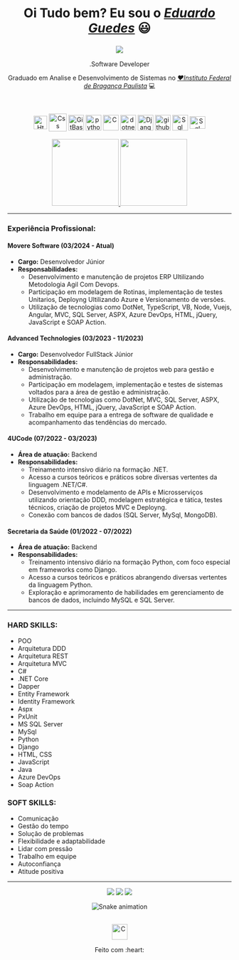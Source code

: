 <div>
  <h1 align="center">Oi Tudo bem? Eu sou o <a href="https://www.linkedin.com/in/eduardo-guedes-867749219/"><i>Eduardo Guedes</i></a> 😃️</h1>
  <h3 align="center"><img src="https://komarev.com/ghpvc/?username=EduardoGuedes06&style=flat-square"></h3>
  <p align="center">
    .Software Developer
  </p>
  <p align="center">Graduado em Analise e Desenvolvimento de Sistemas no <a href="https://bra.ifsp.edu.br/=Color="><i>❤️Instituto Federal de Bragança Paulista</i></a> 💻</p>
  <br>
</div>



<div align="center" valign="top"><br>
  <img align="center" alt="Html" height="30" width="30" src="https://img.icons8.com/ios-filled/50/f25081/html-5--v1.png">
  <img align="center" alt="Css" height="40" width="40" src="https://img.icons8.com/ios-filled/50/f25081/css3.png">
  <img align="center" alt="GitBash" height="35" width="35" src="https://img.icons8.com/ios-filled/50/f25081/git.png">
  <img align="center" alt="python" height="35" width="35"src="https://img.icons8.com/ios-filled/50/F25081/python.png">
  <img align="center" alt="C" height="35" width="35" src="https://icongr.am/devicon/c-plain.svg?size=148&color=f25081">
  <img align="center" alt="dotnet" height="35" width="35" src="https://icongr.am/devicon/csharp-plain.svg?size=148&color=f25081">
  <img align="center" alt="Django" height="35" width="35" src="https://img.icons8.com/windows/344/F25081/django.png">
  <img align="center" alt="github" height="35" width="35" src="https://img.icons8.com/glyph-neue/64/F25081/github.png"> 
  <img align="center" alt="Sql" height="35" width="35" src="https://img.icons8.com/ios-glyphs/30/F25081/sql.png">
  <img align="center" alt="Sql" height="28" width="35" src="https://img.icons8.com/external-tal-revivo-regular-tal-revivo/32/F25081/external-mongodb-a-cross-platform-document-oriented-database-program-logo-regular-tal-revivo.png">
</div>

<br>

<div align="center">
  <a href="https://github.com/EduardoGuedes06">
    <img height="150em" src="https://github-readme-stats.vercel.app/api?username=EduardoGuedes06&count_private=true&include_all_commits=true&show_icons=true&theme=dracula&hide_border=false&show_owner=true"/>
    <img height="150em" src="https://github-readme-stats.vercel.app/api/top-langs/?username=EduardoGuedes06&theme=dracula&hide_border=false&&layout=compact"/>
  </a>
</div>

---

### Experiência Profissional:

#### Movere Software (03/2024 - Atual)
- **Cargo:** Desenvolvedor Júnior
- **Responsabilidades:**
  - Desenvolvimento e manutenção de projetos ERP Ultilizando Metodologia Agil Com Devops.
  - Participação em modelagem de Rotinas, implementação de testes Unitarios, Deployng Ultilizando Azure e Versionamento de versões.
  - Utilização de tecnologias como DotNet, TypeScript, VB, Node, Vuejs, Angular, MVC, SQL Server, ASPX, Azure DevOps, HTML, jQuery, JavaScript e SOAP Action.

#### Advanced Technologies (03/2023 - 11/2023)
- **Cargo:** Desenvolvedor FullStack Júnior
- **Responsabilidades:**
  - Desenvolvimento e manutenção de projetos web para gestão e administração.
  - Participação em modelagem, implementação e testes de sistemas voltados para a área de gestão e administração.
  - Utilização de tecnologias como DotNet, MVC, SQL Server, ASPX, Azure DevOps, HTML, jQuery, JavaScript e SOAP Action.
  - Trabalho em equipe para a entrega de software de qualidade e acompanhamento das tendências do mercado.

#### 4UCode (07/2022 - 03/2023)
- **Área de atuação:** Backend
- **Responsabilidades:**
  - Treinamento intensivo diário na formação .NET.
  - Acesso a cursos teóricos e práticos sobre diversas vertentes da linguagem .NET/C#.
  - Desenvolvimento e modelamento de APIs e Microsserviços utilizando orientação DDD, modelagem estratégica e tática, testes técnicos, criação de projetos MVC e Deployng.
  - Conexão com bancos de dados (SQL Server, MySql, MongoDB).

#### Secretaria da Saúde (01/2022 - 07/2022)
- **Área de atuação:** Backend
- **Responsabilidades:**
  - Treinamento intensivo diário na formação Python, com foco especial em frameworks como Django.
  - Acesso a cursos teóricos e práticos abrangendo diversas vertentes da linguagem Python.
  - Exploração e aprimoramento de habilidades em gerenciamento de bancos de dados, incluindo MySQL e SQL Server.

---

### HARD SKILLS:

- POO
- Arquitetura DDD
- Arquitetura REST
- Arquitetura MVC
- C#
- .NET Core
- Dapper
- Entity Framework
- Identity Framework
- Aspx
- PxUnit
- MS SQL Server
- MySql
- Python
- Django
- HTML, CSS
- JavaScript
- Java
- Azure DevOps
- Soap Action

### SOFT SKILLS:

- Comunicação
- Gestão do tempo
- Solução de problemas
- Flexibilidade e adaptabilidade
- Lidar com pressão
- Trabalho em equipe
- Autoconfiança
- Atitude positiva

---

<div align="center">
  <a href="https://www.instagram.com/eduzz.mm/" target="_blank"><img src="https://img.shields.io/badge/-Instagram-%23E4405F?style=for-the-badge&logo=instagram&logoColor=black" target="_blank"></a>
  <a href="https://www.linkedin.com/in/eduardo-guedes-867749219/" target="_blank"><img src="https://img.shields.io/badge/-LinkedIn-%230077B5?style=for-the-badge&logo=linkedin&logoColor=black" target="_blank"></a> 
  <a href="mailto:eduardoguedeslibra@gmail.com"><img src="https://img.shields.io/badge/-Gmail-%23333?style=for-the-badge&logo=gmail&logoColor=black" target="_blank"></a>
</div>

<div align="center">
  
  ![Snake animation](https://github.com/danielbped/danielbped/blob/output/github-contribution-grid-snake.svg)
   <br><br>
  
<img align="center" alt="C" height="35" width="35" src="https://external-preview.redd.it/DBN9-2UY0sTLzeQL2edZCfpywurUCoCOJDASqrLvCqk.gif?format=mp4&s=5d43d544f916b8b2c3300676d64464d83b8ff4cd.gif">
  
</div>

<div align="center">
  <p>Feito com :heart:</p>
</p>
</div>